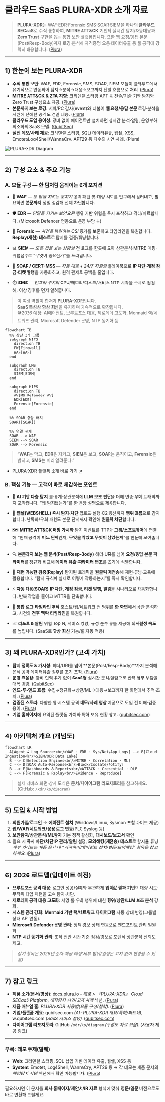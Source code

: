 # 클라우드 SaaS **PLURA-XDR** 소개 자료

> **PLURA-XDR**는 WAF·EDR·Forensic·SMS·SOAR·SIEM을 하나의 **클라우드 SECaaS**로 수직 통합하여, **MITRE ATT\&CK** 기반의 실시간 탐지/자동대응과 **Zero Trust** 구현을 돕는 통합 보안 플랫폼입니다. 또한 웹 요청/응답 본문(Post/Resp-Body)까지 로깅·분석해 자격증명 오용·데이터유출 등 웹 공격에 강력히 대응합니다. ([Plura][1])

---

## 1) 한눈에 보는 PLURA-XDR

* **수직 통합 보안**: WAF, EDR, Forensic, SMS, SOAR, SIEM 모듈이 클라우드에서 유기적으로 연동되어 탐지→분석→대응→보고까지 단일 흐름으로 처리. ([Plura][1])
* **MITRE ATT\&CK & ZTA 지향**: 크리덴셜 스터핑·APT 등 전술/기술 기반 탐지와 Zero Trust 구성요소 제공. ([Plura][1])
* **본문까지 보는 로깅**: 서버/PC 감사(event)와 더불어 **웹 요청/응답 본문** 로깅·분석을 지원해 난해한 공격도 정밀 대응. ([Plura][1])
* **클라우드 도입 용이성**: 장비 없이 에이전트만 설치하면 실시간 분석·알림, 운영부하 최소화의 SaaS 모델. ([QubitSec][2])
* **실전 데모/사례 제공**: 크리덴셜 스터핑, SQLi 데이터유출, 웹쉘, XSS, Emotet/Log4Shell/WannaCry, APT29 등 다수의 시연·사례. ([Plura][1])

![PLURA-XDR Diagram](https://xwaf.io/res/images/feature-1.png)

---

## 2) 구성 요소 & 주요 기능

### A. 모듈 구성 — 한 팀처럼 움직이는 6개 포지션

* 🧱 **WAF** — *문 앞을 지키는 문지기*
  공격 패턴·봇·대량 시도를 입구에서 걸러내고, 필요하면 **본문까지** 정밀 점검해 선제 차단합니다.

* 🛡️ **EDR** — *단말을 지키는 보안요원*
  행위 기반 위협을 즉시 포착하고 격리/치료합니다. (Microsoft Defender 연동으로 운영 부담 ↓)

* 🔎 **Forensic** — *사건을 복원하는 CSI*
  증거를 보존하고 타임라인을 복원합니다. **Replay(재현) 테스트**로 탐지를 검증/튜닝합니다.

* 📊 **SIEM** — *모든 것을 보는 상황실*
  전 로그를 한곳에 모아 상관분석·MITRE 매핑·위험점수로 “무엇이 중요한가”를 드러냅니다.

* 🤖 **SOAR / CERT-MSS** — *자동 대응 + 24/7 지원팀*
  플레이북으로 **IP 차단·계정 잠금·티켓 발행**을 자동화하고, 원격 관제로 공백을 줄입니다.

* ⏱️ **SMS** — *인프라 주치의*
  CPU/메모리/디스크/서비스·NTP 시각을 수시로 점검해, 이상 징후를 먼저 알려줍니다.

> 이 여섯 역할이 합쳐져 **PLURA-XDR**입니다.  
> **SaaS 특성상 항상 최신**을 유지하며 지속적으로 확장됩니다.  
> 🛠️2026 예정: AI에이전트, 브루트포스 대응, 제로데이 고도화, Mermaid 랙/네트워크 관리, Microsoft Defender 운영, NTP 동기화 등

```mermaid
flowchart TB
  %% 상단 3개 그룹
  subgraph NIPS
    direction TB
    FW[Firewall]
    WAF[WAF]
  end

  subgraph LMS
    direction TB
    SIEM[SIEM]
  end

  subgraph HIPS
    direction TB
    AV[MS Defender AV]
    EDR[EDR]
    Forensic[Forensic]
  end

  %% SOAR 중앙 배치
  SOAR([SOAR])

  %% 연결 관계
  SOAR --> WAF
  SIEM --> SOAR
  SOAR --> Forensic
```

> “**WAF**는 막고, **EDR**은 지키고, **SIEM**은 보고, **SOAR**는 움직이고, **Forensic**은 밝히고, **SMS**는 미리 알려준다.”

* PLURA-XDR 플랫폼 소개 바로 가기 [↗️][3]  

### B. 핵심 기능 — 고객이 바로 체감하는 포인트

* 🤖 **AI 기반 다층 탐지**
  룰·통계·상관분석에 **LLM 보조 판단**을 더해 변종·우회 트래픽까지 포착합니다. “왜 탐지됐는가”를 한 문장 설명으로 제공합니다.

* 🐚 **웹쉘(WEBSHELL) 즉시 탐지·차단**
  업로드·실행·C2 통신까지 **행위 흐름**으로 감지합니다. 난독화/우회 패턴도 본문 단서까지 확인해 **원클릭 차단**합니다.

* 🗺️ **MITRE ATT\&CK 매핑 가시화**
  탐지 이벤트를 TTP와 **그룹/소프트웨어**에 연결해 “현재 공격이 **어느 단계**인지, **무엇을 막았고 무엇이 남았는지**”를 한눈에 보여줍니다.

* 🔍 **본문까지 보는 웹 분석(Post/Resp-Body)**
  헤더·URI를 넘어 **요청/응답 본문 파라미터**를 정규화·비교해 **데이터 유출·파라미터 변조**를 조기에 식별합니다.

* 🎯 **재현 가능한 검증(Replay)**
  탐지된 트래픽을 **원클릭 재전송**해 재현·튜닝·교육에 활용합니다. “탐지 규칙이 실제로 어떻게 작동하는지”를 즉시 확인합니다.

* ⚡ **자동 대응(SOAR)**
  **IP 차단, 계정 잠금, 티켓 발행, 알림**을 시나리오로 자동화합니다. 반복 작업을 줄이고 MTTR을 단축합니다.

* 🧭 **통합 로그·타임라인 추적**
  호스트/웹/네트워크 전 범위를 **한 화면**에서 상관 분석하고, 사건의 **전후 맥락 타임라인**을 복원합니다.

* 📈 **리포트 & 알림**
  위협 Top N, 서비스 영향, 규정 준수 뷰를 제공해 **의사결정 속도**를 높입니다. (SaaS로 **항상 최신** 기능/룰 자동 적용)

---

## 3) 왜 PLURA-XDR인가? (고객 가치)

* **탐지 정확도 & 가시성**: 헤더/URI를 넘어 \*\*본문(Post/Resp-Body)\*\*까지 분석해 은닉 공격·데이터유출 징후를 조기 포착. ([Plura][1])
* **운영 효율성**: 장비·인력 추가 없이 **SaaS형** 실시간 분석/알람으로 반복 업무 부담을 대폭 경감. ([QubitSec][2])
* **엔드-투-엔드 흐름**: 수집→정규화→상관/ML→대응→보고까지 한 화면에서 추적·조치. ([Plura][3])
* **검증된 스토리**: 다양한 웹·시스템 공격 **데모/사례 영상** 제공으로 도입 전 이해·검증 용이. ([Plura][1])
* **기업 홈페이지**에 요약된 플랫폼 가치와 특허 보유 현황 참고. ([qubitsec.com][4])

---

## 4) 아키텍처 개요 (개념도)

```mermaid
flowchart LR
  A[Agent & Log Sources<br/>WAF · EDR · Sys/Net/App Logs] --> B[Cloud Ingestion<br/>SIEM/XDR Data Lake]
  B --> C[Detection Engines<br/>MITRE · Correlation · ML]
  C --> D[SOAR Auto-Response<br/>Block/Isolate/Notify]
  B --> E[Dashboards & Reports<br/>ATT&CK · Credential · DLP]
  C --> F[Forensic & Replay<br/>Evidence · Reproduce]
```

> 실제 서비스 화면·상세 도식은 **문서/다이어그램 리포지토리**를 참고하세요. (GitHub: `/xdr/ko/diagram`)

---

## 5) 도입 & 시작 방법

1. **회원가입/로그인** → **에이전트 설치** (Windows/Linux, Sysmon 포함 가이드 제공)
2. **웹/WAF/네트워크/응용 로그 연동**(PLC·Syslog 등)
3. **보안탐지/상관분석/ML탐지** 기본 정책 활성화, **대시보드/보고서** 확인
4. 필요 시 **즉시 차단/차단 IP 관리/알림** 설정, **모의해킹(재전송) 테스트**로 탐지율 튜닝
   *세부 가이드는 제품 문서 내 “시작하기/에이전트 설치/연동/모의해킹” 항목을 참고하세요.* ([Plura][1])

---

## 6) 2026 로드맵(업데이트 예정)

* **브루트포스 공격 대응**: 로그인 성공/실패와 무관하게 **입력값 결과 기반**의 대량 시도·무작위 대입 패턴을 고속 탐지·차단.
* **제로데이 공격 대응 고도화**: 서명·룰 우회 행위에 대한 **행위/상관/LLM 보조 분석** 강화.
* **시스템 관리 강화**: **Mermaid 기반 랙/네트워크 다이어그램** 자동 상태 반영(그룹별 상태 API 연동).
* **Microsoft Defender 운영 관리**: 정책·경보·상태 연동으로 엔드포인트 관리 일원화.
* **NTP 시간 동기화 관리**: 조직 전반 시간 기준 점검/경보로 포렌식·상관분석 신뢰도 제고.

> *상기 항목은 2026년 순차 제공 예정(세부 범위/일정은 고지 없이 변경될 수 있음).*

---

## 7) 참고 링크

* **제품 소개(문서/영상)**: docs.plura.io – *제품 > 『PLURA-XDR』 Cloud SECaaS Platform*, *해킹탐지 시연/고객 사례* 섹션. ([Plura][1])
* **제품 매뉴얼 홈**: *PLURA-XDR 사용법(모듈 구성/철학)*. ([Plura][3])
* **기업/플랫폼 개요**: qubitsec.com *(AI · PLURA-XDR 개요/특허/파트너)*, w\.qubitsec.com *(SaaS 서비스 설명)*. ([qubitsec.com][4])
* **다이어그램 리포지토리**: GitHub `/xdr/ko/diagram` *(구성도 자료 모음).* (사용자 제공 링크)

---

### 부록: 데모 주제(발췌)

* **Web**: 크리덴셜 스터핑, SQL 삽입 기반 데이터 유출, 웹쉘, XSS 등
* **System**: Emotet, Log4Shell, WannaCry, APT29 등
  → 각 데모는 제품 문서의 *해킹탐지 시연* 섹션에서 확인 가능합니다. ([Plura][1])

---

필요하시면 이 문서를 **회사 홈페이지/제안서/IR 자료** 형식에 맞춰 **영문/일문** 버전으로도 바로 변환해 드릴게요.

[1]: https://docs.plura.io/ko/video/company/product "제품 | Korean"
[2]: https://w.qubitsec.com/en/service.html?utm_source=chatgpt.com "SERVICE"
[3]: https://docs.plura.io/ko "PLURA-XDR 제품 소개"
[4]: https://www.qubitsec.com/?utm_source=chatgpt.com "PLURA-XDR Cloud SaaS Cybersecurity Platform"
